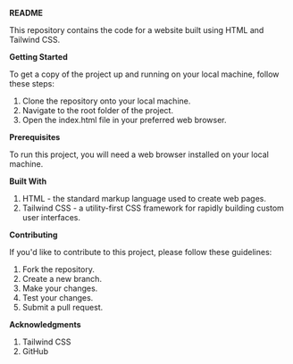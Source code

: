 **README**

This repository contains the code for a website built using HTML and Tailwind CSS.


**Getting Started**

To get a copy of the project up and running on your local machine, follow these steps:

1. Clone the repository onto your local machine.
2. Navigate to the root folder of the project.
3. Open the index.html file in your preferred web browser.


**Prerequisites**

To run this project, you will need a web browser installed on your local machine.


**Built With**

1. HTML - the standard markup language used to create web pages.
2. Tailwind CSS - a utility-first CSS framework for rapidly building custom user interfaces.


**Contributing**

If you'd like to contribute to this project, please follow these guidelines:

1. Fork the repository.
2. Create a new branch.
3. Make your changes.
4. Test your changes.
5. Submit a pull request.


**Acknowledgments**
1. Tailwind CSS
2. GitHub
